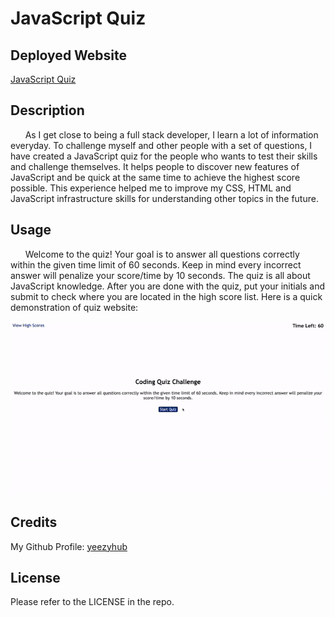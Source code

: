 # JavaScript Quiz

## Deployed Website

[JavaScript Quiz](https://yeezyhub.github.io/JavaScript-Quiz/)

## Description

&nbsp;&nbsp;&nbsp;&nbsp;&nbsp;&nbsp;As I get close to being a full stack developer, I learn a lot of information everyday. To challenge myself and other people with a set of questions, I have created a JavaScript quiz for the people who wants to test their skills and challenge themselves. It helps people to discover new features of JavaScript and be quick at the same time to achieve the highest score possible. This experience helped me to improve my CSS, HTML and JavaScript infrastructure skills for understanding other topics in the future.
## Usage

&nbsp;&nbsp;&nbsp;&nbsp;&nbsp;&nbsp;Welcome to the quiz! Your goal is to answer all questions correctly within the given time limit of 60 seconds. Keep in mind every incorrect answer will penalize your score/time by 10 seconds. The quiz is all about JavaScript knowledge. After you are done with the quiz, put your initials and submit to check where you are located in the high score list. Here is a quick demonstration of quiz website:

<img src="./assets/images/quiz.gif">

## Credits

My Github Profile: [yeezyhub](https://github.com/yeezyhub)

## License

Please refer to the LICENSE in the repo.

